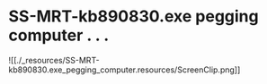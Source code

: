 # SS-MRT-kb890830.exe pegging computer . . .

![[./_resources/SS-MRT-kb890830.exe_pegging_computer.resources/ScreenClip.png]]
